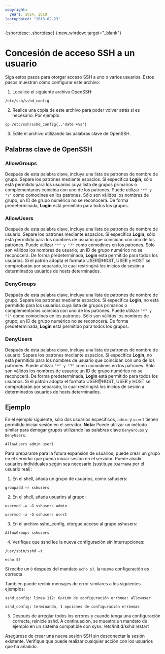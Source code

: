 ```yaml
---
copyright:
  years: 2014, 2018
lastupdated: "2018-02-23"
---
```


{:shortdesc: .shortdesc}
{:new_window: target="_blank"}

# Concesión de acceso SSH a un usuario 

Siga estos pasos para otorgar acceso SSH a uno o varios usuarios. Estos pasos muestran cómo configurar este archivo:

1. Localice el siguiente archivo OpenSSH:
```
/etc/ssh/sshd_config
```
  
2. Realice una copia de este archivo para poder volver atrás si es necesario. Por ejemplo:
```
cp /etc/ssh/sshd_config{,.'date +%s'}
```
  
3. Edite el archivo utilizando las palabras clave de OpenSSH.


## Palabras clave de OpenSSH

### AllowGroups 

Después de esta palabra clave, incluya una lista de patrones de nombre de grupo. Separe los patrones mediante espacios. Si especifica **Login**, sólo está permitido para los usuarios cuya lista de grupos primarios o complementarios coincida con uno de los patrones. Puede utilizar `"*" y "?"` como comodines en los patrones. Sólo son válidos los nombres de grupo; un ID de grupo numérico no se reconocerá. De forma predeterminada, **Login** está permitido para todos los grupos.

### AllowUsers 

Después de esta palabra clave, incluya una lista de patrones de nombre de usuario. Separe los patrones mediante espacios. Si especifica **Login**, sólo está permitido para los nombres de usuario que coincidan con uno de los patrones. Puede utilizar `"*" y "?"` como comodines en los patrones. Sólo son válidos los nombres de usuario; un ID de grupo numérico no se reconocerá. De forma predeterminada, **Login** está permitido para todos los usuarios. Si el patrón adopta el formato USER@HOST, USER y HOST se comprobarán por separado, lo cual restringirá los inicios de sesión a determinados usuarios de hosts determinados.

### DenyGroups 

Después de esta palabra clave, incluya una lista de patrones de nombre de grupo. Separe los patrones mediante espacios. Si especifica **Login**, no está permitido para los usuarios cuya lista de grupos primarios o complementarios coincida con uno de los patrones. Puede utilizar `"*" y "?"` como comodines en los patrones. Sólo son válidos los nombres de grupo; un ID de grupo numérico no se reconocerá. De forma predeterminada, **Login** está permitido para todos los grupos.

### DenyUsers 

Después de esta palabra clave, incluya una lista de patrones de nombre de usuario. Separe los patrones mediante espacios. Si especifica **Login**, no está permitido para los nombres de usuario que coincidan con uno de los patrones. Puede utilizar `"*" y "?"` como comodines en los patrones. Sólo son válidos los nombres de usuario; un ID de grupo numérico no se reconocerá. De forma predeterminada, **Login** está permitido para todos los usuarios.  Si el patrón adopta el formato USER@HOST, USER y HOST se comprobarán por separado, lo cual restringirá los inicios de sesión a determinados usuarios de hosts determinados.

## Ejemplo

En el ejemplo siguiente, sólo dos usuarios específicos, `admin` y `user1` tienen permitido iniciar sesión en el servidor.
**Nota:** Puede utilizar un método similar para denegar grupos utilizando las palabras clave `DenyGroups` y `DenyUsers`.
```
AllowUsers admin user1
```

Para prepararse para la futura expansión de usuarios, puede crear un grupo en el servidor que pueda iniciar sesión en el servidor. Puede añadir usuarios individuales según sea necesario (sustituya *`username`* por el usuario real):

1. En el shell, añada un grupo de usuarios, como sshusers:
```
groupadd –r sshusers
```

2. En el shell, añada usuarios al grupo:
```
usermod –a –G sshusers admin
```
```
usermod -a -G sshusers user1
```

3. En el archivo sshd_config, otorgue acceso al grupo sshusers:
```
AllowGroups sshusers
```

4. Verifique que sshd lee la nueva configuración sin interrupciones:
```
/usr/sbin/sshd –t
```

```
echo $?
```

  Si recibe un `0` después del mandato `echo $?`, la nueva configuración es correcta.

  También puede recibir mensajes de error similares a los siguientes ejemplos:
```
sshd_config: línea 112: Opción de configuración errónea: allowuser
```

```
sshd_config: terminando, 1 opciones de configuración erróneas
```

5. Después de arreglar todos los errores y cuando tenga una configuración correcta, reinicie sshd. A continuación, se muestra un mandato de ejemplo en un sistema compatible con sysv:
  /etc/init.d/sshd restart

Asegúrese de crear una nueva sesión SSH sin desconectar la sesión existente. Verifique que puede realizar cualquier acción con los usuarios que ha añadido.
